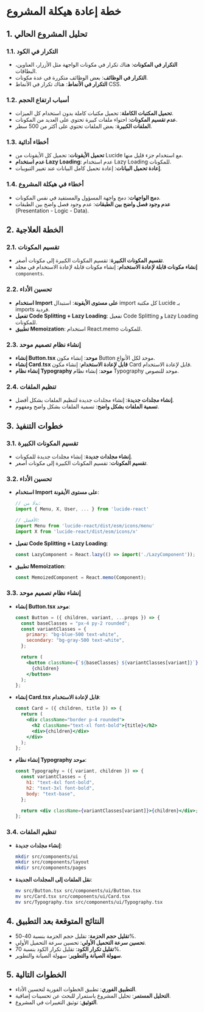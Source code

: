 # خطة إعادة هيكلة المشروع

## 1. **تحليل المشروع الحالي**

### 1.1. **التكرار في الكود**
- **التكرار في المكونات**: هناك تكرار في مكونات الواجهة مثل الأزرار، العناوين، البطاقات.
- **التكرار في الوظائف**: بعض الوظائف متكررة في عدة مكونات.
- **التكرار في الأنماط**: هناك تكرار في الأنماط CSS.

### 1.2. **أسباب ارتفاع الحجم**
- **تحميل المكتبات الكاملة**: تحميل مكتبات كاملة بدون استخدام كل الميزات.
- **عدم تقسيم المكونات**: احتواء ملفات كبيرة تحتوي على العديد من المكونات.
- **الملفات الكبيرة**: بعض الملفات تحتوي على أكثر من 500 سطر.

### 1.3. **أخطاء أدائية**
- **تحميل الأيقونات**: تحميل كل الأيقونات من Lucide مع استخدام جزء قليل منها.
- **عدم استخدام Lazy Loading**: عدم استخدام Lazy Loading للمكونات.
- **إعادة تحميل البيانات**: إعادة تحميل كامل البيانات عند تغيير التبويبات.

### 1.4. **أخطاء في هيكلة المشروع**
- **دمج الواجهات**: دمج واجهة المسؤول والمستفيد في نفس المكونات.
- **عدم وجود فصل واضح بين الطبقات**: عدم وجود فصل واضح بين الطبقات (Presentation - Logic - Data).

## 2. **الخطة العلاجية**

### 2.1. **تقسيم المكونات**
- **تقسيم المكونات الكبيرة**: تقسيم المكونات الكبيرة إلى مكونات أصغر.
- **إنشاء مكونات قابلة لإعادة الاستخدام**: إنشاء مكونات قابلة لإعادة الاستخدام في مجلد `components`.

### 2.2. **تحسين الأداء**
- **استخدام Import على مستوى الأيقونة**: استبدال import كل مكتبة Lucide بـ imports فردية.
- **تفعيل Code Splitting + Lazy Loading**: تفعيل Code Splitting و Lazy Loading للمكونات.
- **تطبيق Memoization**: استخدام React.memo للمكونات.

### 2.3. **إنشاء نظام تصميم موحد**
- **إنشاء Button.tsx موحد**: إنشاء مكون Button موحد لكل الأنواع.
- **إنشاء Card.tsx قابل لإعادة الاستخدام**: إنشاء مكون Card قابل لإعادة الاستخدام.
- **إنشاء نظام Typography موحد**: إنشاء نظام Typography موحد للنصوص.

### 2.4. **تنظيم الملفات**
- **إنشاء مجلدات جديدة**: إنشاء مجلدات جديدة لتنظيم الملفات بشكل أفضل.
- **تسمية الملفات بشكل واضح**: تسمية الملفات بشكل واضح ومفهوم.

## 3. **خطوات التنفيذ**

### 3.1. **تقسيم المكونات الكبيرة**
- **إنشاء مجلدات جديدة**: إنشاء مجلدات جديدة للمكونات.
- **تقسيم المكونات**: تقسيم المكونات الكبيرة إلى مكونات أصغر.

### 3.2. **تحسين الأداء**
- **استخدام Import على مستوى الأيقونة**:
  ```jsx
  // بدلًا من:
  import { Menu, X, User, ... } from 'lucide-react'

  // الأفضل:
  import Menu from 'lucide-react/dist/esm/icons/menu'
  import X from 'lucide-react/dist/esm/icons/x'
  ```

- **تفعيل Code Splitting + Lazy Loading**:
  ```jsx
  const LazyComponent = React.lazy(() => import('./LazyComponent'));
  ```

- **تطبيق Memoization**:
  ```jsx
  const MemoizedComponent = React.memo(Component);
  ```

### 3.3. **إنشاء نظام تصميم موحد**
- **إنشاء Button.tsx موحد**:
  ```jsx
  const Button = ({ children, variant, ...props }) => {
    const baseClasses = "px-4 py-2 rounded";
    const variantClasses = {
      primary: "bg-blue-500 text-white",
      secondary: "bg-gray-500 text-white",
    };

    return (
      <button className={`${baseClasses} ${variantClasses[variant]}`} {...props}>
        {children}
      </button>
    );
  };
  ```

- **إنشاء Card.tsx قابل لإعادة الاستخدام**:
  ```jsx
  const Card = ({ children, title }) => {
    return (
      <div className="border p-4 rounded">
        <h2 className="text-xl font-bold">{title}</h2>
        <div>{children}</div>
      </div>
    );
  };
  ```

- **إنشاء نظام Typography موحد**:
  ```jsx
  const Typography = ({ variant, children }) => {
    const variantClasses = {
      h1: "text-4xl font-bold",
      h2: "text-3xl font-bold",
      body: "text-base",
    };

    return <div className={variantClasses[variant]}>{children}</div>;
  };
  ```

### 3.4. **تنظيم الملفات**
- **إنشاء مجلدات جديدة**:
  ```sh
  mkdir src/components/ui
  mkdir src/components/layout
  mkdir src/components/pages
  ```

- **نقل الملفات إلى المجلدات الجديدة**:
  ```sh
  mv src/Button.tsx src/components/ui/Button.tsx
  mv src/Card.tsx src/components/ui/Card.tsx
  mv src/Typography.tsx src/components/ui/Typography.tsx
  ```

## 4. **النتائج المتوقعة بعد التطبيق**
- **تقليل حجم الحزمة**: تقليل حجم الحزمة بنسبة 40-50%.
- **تحسين سرعة التحميل الأولي**: تحسين سرعة التحميل الأولي.
- **تقليل تكرار الكود**: تقليل تكرار الكود بنسبة 70%.
- **سهولة الصيانة والتطوير**: سهولة الصيانة والتطوير.

## 5. **الخطوات التالية**
- **التطبيق الفوري**: تطبيق الخطوات الفورية لتحسين الأداء.
- **التحليل المستمر**: تحليل المشروع باستمرار للبحث عن تحسينات إضافية.
- **التوثيق**: توثيق التغييرات في المشروع.
